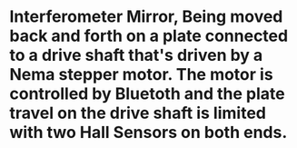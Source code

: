 # Interferometer Mirror, Being moved back and forth on a plate connected to a drive shaft that's driven by a Nema stepper motor. The motor is controlled by Bluetoth and the plate travel on the drive shaft is limited with two Hall Sensors on both ends.
